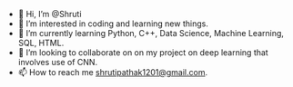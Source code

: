- 👋 Hi, I’m @Shruti
- 👀 I’m interested in coding and learning new things.
- 🌱 I’m currently learning Python, C++, Data Science, Machine Learning, SQL, HTML.
- 💞️ I’m looking to collaborate on on my project on deep learning that involves use of CNN.
- 📫 How to reach me shrutipathak1201@gmail.com.

<!---
ShrutiIsFab/ShrutiIsFab is a ✨ special ✨ repository because its `README.md` (this file) appears on your GitHub profile.
You can click the Preview link to take a look at your changes.
--->
